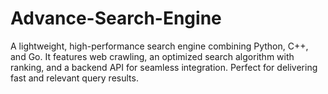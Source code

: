 # Advance-Search-Engine
A lightweight, high-performance search engine combining Python, C++, and Go. It features web crawling, an optimized search algorithm with ranking, and a backend API for seamless integration. Perfect for delivering fast and relevant query results.
